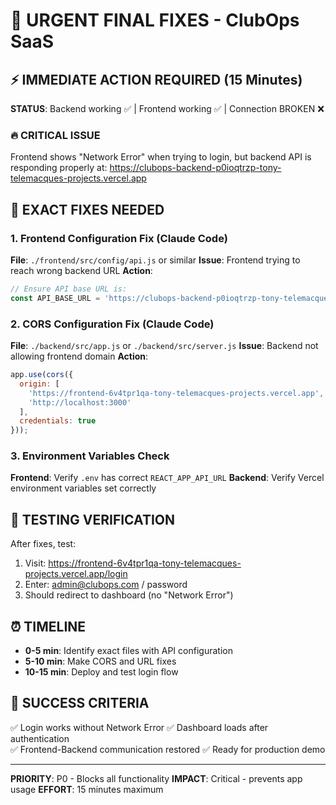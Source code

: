 # 🚨 URGENT FINAL FIXES - ClubOps SaaS

## ⚡ IMMEDIATE ACTION REQUIRED (15 Minutes)

**STATUS**: Backend working ✅ | Frontend working ✅ | Connection BROKEN ❌

### 🔥 CRITICAL ISSUE
Frontend shows "Network Error" when trying to login, but backend API is responding properly at:
https://clubops-backend-p0ioqtrzp-tony-telemacques-projects.vercel.app

## 🎯 EXACT FIXES NEEDED

### **1. Frontend Configuration Fix (Claude Code)**
**File**: `./frontend/src/config/api.js` or similar
**Issue**: Frontend trying to reach wrong backend URL
**Action**: 
```javascript
// Ensure API base URL is:
const API_BASE_URL = 'https://clubops-backend-p0ioqtrzp-tony-telemacques-projects.vercel.app'
```

### **2. CORS Configuration Fix (Claude Code)**  
**File**: `./backend/src/app.js` or `./backend/src/server.js`
**Issue**: Backend not allowing frontend domain
**Action**:
```javascript  
app.use(cors({
  origin: [
    'https://frontend-6v4tpr1qa-tony-telemacques-projects.vercel.app',
    'http://localhost:3000'
  ],
  credentials: true
}));
```

### **3. Environment Variables Check**
**Frontend**: Verify `.env` has correct `REACT_APP_API_URL`
**Backend**: Verify Vercel environment variables set correctly

## 🧪 TESTING VERIFICATION

After fixes, test:
1. Visit: https://frontend-6v4tpr1qa-tony-telemacques-projects.vercel.app/login
2. Enter: admin@clubops.com / password
3. Should redirect to dashboard (no "Network Error")

## ⏰ TIMELINE
- **0-5 min**: Identify exact files with API configuration  
- **5-10 min**: Make CORS and URL fixes
- **10-15 min**: Deploy and test login flow

## 🎯 SUCCESS CRITERIA
✅ Login works without Network Error
✅ Dashboard loads after authentication  
✅ Frontend-Backend communication restored
✅ Ready for production demo

---
**PRIORITY**: P0 - Blocks all functionality
**IMPACT**: Critical - prevents app usage
**EFFORT**: 15 minutes maximum